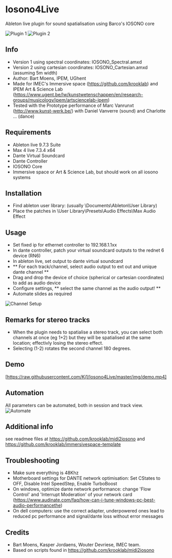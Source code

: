 # Iosono4Live
Ableton live plugin for sound spatialisation using Barco's IOSONO core

![Plugin 1](https://raw.githubusercontent.com/Kj1/Iosono4Live/master/img/screen-spherical.jpg)
![Plugin 2](https://raw.githubusercontent.com/Kj1/Iosono4Live/master/img/screen-Cartesian.jpg)

## Info
- Version 1 using spectral coordinates: IOSONO_Spectral.amxd
- Version 2 using cartesian coordinates: IOSONO_Cartesian.amxd (assuming 5m width)
- Author: Bart Moens, IPEM, UGhent
- Made for IMEC's Immersive space (https://github.com/krooklab) and IPEM Art & Science Lab (https://www.ugent.be/lw/kunstwetenschappen/en/research-groups/musicology/ipem/artsciencelab-ipem)
- Tested with the Prototype performance of Marc Vanrunxt (http://www.kunst-werk.be/) with Daniel Vanverre (sound) and Charlotte ... (dance)   

## Requirements
- Ableton live 9.7.3 Suite 
- Max 4 live 7.3.4 x64
- Dante Virtual Soundcard
- Dante Controller
- IOSONO Core
- Immersive space or Art & Science Lab, but should work on all iosono systems

## Installation
- Find ableton user library: (usually \Documents\Ableton\User Library)
- Place the patches in \User Library\Presets\Audio Effects\Max Audio Effect

## Usage
- Set fixed ip for ethernet controller to 192.168.1.1xx
- In dante controller, patch your virtual soundcard outputs to the rednet 6 device (RN6)
- In ableton live, set output to dante virtual soundcard
- ** For each track/channel, select audio output to ext out and unique dante channel **  
- Drag and drop the device of choice (spherical or cartesian coordinates) to add as audio device 
- Configure settings, ** select the same channel as the audio output! **
- Automate slides as required

![Channel Setup](https://raw.githubusercontent.com/Kj1/Iosono4Live/master/img/channel.jpg)

## Remarks for stereo tracks
- When the plugin needs to spatialise a stereo track, you can select both channels at once (eg 1+2) but they will be spatialised at the same location; effectivly losing the stereo effect.
- Selecting (1-2) rotates the second channel 180 degrees.

## Demo
[https://raw.githubusercontent.com/Kj1/Iosono4Live/master/img/demo.mp4]

## Automation
All parameters can be automated, both in session and track view.
![Automate](https://raw.githubusercontent.com/Kj1/Iosono4Live/master/img/demo_automate.jpg)

## Additional info
see readmee files at https://github.com/krooklab/midi2iosono and https://github.com/krooklab/immersivespace-template

## Troubleshooting
- Make sure everything is 48Khz
- Motherboard settings for DANTE network optimisation: Set CStates to OFF, Disable Intel SpeedStep, Enable TurboBoost
- On windows, optimize dante network performance: change 'Flow Control' and 'Interrupt Moderation' of your network card (https://www.audinate.com/faq/how-can-i-tune-windows-pc-best-audio-performancethe)
- On dell computers: use the correct adapter, underpowered ones lead to reduced pc performance and signal/dante loss without error messages

## Credits
- Bart Moens, Kasper Jordaens, Wouter Devriese, IMEC team.
- Based on scripts found in https://github.com/krooklab/midi2iosono
